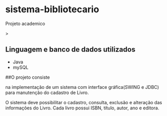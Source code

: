 # sistema-bibliotecario
<p>Projeto academico</p>>

## Linguagem e banco de dados utilizados
- Java
- mySQL

##O projeto consiste
<p>na implementação de um sistema com interface gráfica(SWING e JDBC) para manutenção do cadastro de Livro. </p>
<p></p>O sistema deve possibilitar o cadastro, consulta, exclusão e alteração das informações do Livro. 
Cada livro possui ISBN, título, autor, ano e editora. </p>


